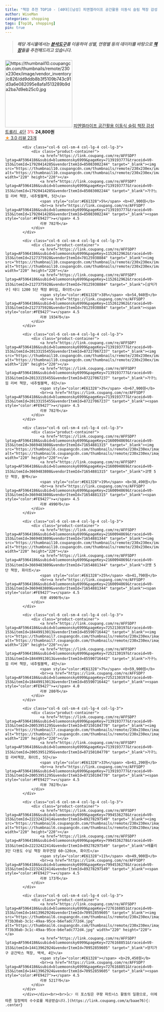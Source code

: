 ```yaml
---
title: "책장 추천 TOP10 - [40대][남성] 피엔엘라이프 공간활용 이동식 슬림 책장 감성 트롤리, 4단"
author: WiseMan
categories: shopping
tags: [Top10, shopping]
pin: true
---
```


> ##### 해당 게시물에서는 [**분석도구**](https://itemscout.io/)를 이용하여 **성별**, **연령별** 등의 데이터를 바탕으로 [**책장**](https://link.coupang.com/a/baae76)들을 추천해드리고 있습니다.
<div class="container"><div class="row">
            <div class="col-6 col-sm-4 col-lg-4 col-lg-3">
                <div class="product-container">
                    <a href="https://link.coupang.com/re/AFFSDP?lptag=AF5964186&subid=bluemoonsky6999&pageKey=8052290331&traceid=V0-153&itemId=22586658889&vendorItemId=89628390739" target="_blank"><img src="https://thumbnail10.coupangcdn.com/thumbnails/remote/230x230ex/image/vendor_inventory/c826/dd9ddb8b3f5109b743c91d3a6e082095e8afa1513289b9da2ba7d9eb25c0.jpg" alt="https://thumbnail10.coupangcdn.com/thumbnails/remote/230x230ex/image/vendor_inventory/c826/dd9ddb8b3f5109b743c91d3a6e082095e8afa1513289b9da2ba7d9eb25c0.jpg" width="220" height="220"></a>
                    <a href="https://link.coupang.com/re/AFFSDP?lptag=AF5964186&subid=bluemoonsky6999&pageKey=8052290331&traceid=V0-153&itemId=22586658889&vendorItemId=89628390739" target="_blank">피엔엘라이프 공간활용 이동식 슬림 책장 감성 트롤리, 4단</a>
                    <span style="color:#E61328">3%</span> <b>24,800원</b>
                    <br><a href="https://link.coupang.com/re/AFFSDP?lptag=AF5964186&subid=bluemoonsky6999&pageKey=8052290331&traceid=V0-153&itemId=22586658889&vendorItemId=89628390739" target="_blank"><span style="color:#FE9427">★</span> 3.0
                    리뷰 23개</a>
                </div>
            </div>
            
            <div class="col-6 col-sm-4 col-lg-4 col-lg-3">
                <div class="product-container">
                    <a href="https://link.coupang.com/re/AFFSDP?lptag=AF5964186&subid=bluemoonsky6999&pageKey=7139193777&traceid=V0-153&itemId=17920414285&vendorItemId=85083002244" target="_blank"><img src="https://thumbnail10.coupangcdn.com/thumbnails/remote/230x230ex/image/0905_amir_furniture_max3k/8e9c/14db410ccae2a3e6330e7be2710f200890cc33656c1bed0b671829fec34b.jpg" alt="https://thumbnail10.coupangcdn.com/thumbnails/remote/230x230ex/image/0905_amir_furniture_max3k/8e9c/14db410ccae2a3e6330e7be2710f200890cc33656c1bed0b671829fec34b.jpg" width="220" height="220"></a>
                    <a href="https://link.coupang.com/re/AFFSDP?lptag=AF5964186&subid=bluemoonsky6999&pageKey=7139193777&traceid=V0-153&itemId=17920414285&vendorItemId=85083002244" target="_blank">가구느낌 리버 책장, 네추럴블랙, 5단</a>
                    <span style="color:#E61328">5%</span> <b>47,900원</b>
                    <br><a href="https://link.coupang.com/re/AFFSDP?lptag=AF5964186&subid=bluemoonsky6999&pageKey=7139193777&traceid=V0-153&itemId=17920414285&vendorItemId=85083002244" target="_blank"><span style="color:#FE9427">★</span> 4.5
                    리뷰 782개</a>
                </div>
            </div>
            
            <div class="col-6 col-sm-4 col-lg-4 col-lg-3">
                <div class="product-container">
                    <a href="https://link.coupang.com/re/AFFSDP?lptag=AF5964186&subid=bluemoonsky6999&pageKey=1152612962&traceid=V0-153&itemId=2127375928&vendorItemId=70125938884" target="_blank"><img src="https://thumbnail10.coupangcdn.com/thumbnails/remote/230x230ex/image/vendor_inventory/dd10/20affdf0bdea15defc1adc5db4a34c08f48f340b897411b314088efc5705.jpg" alt="https://thumbnail10.coupangcdn.com/thumbnails/remote/230x230ex/image/vendor_inventory/dd10/20affdf0bdea15defc1adc5db4a34c08f48f340b897411b314088efc5705.jpg" width="220" height="220"></a>
                    <a href="https://link.coupang.com/re/AFFSDP?lptag=AF5964186&subid=bluemoonsky6999&pageKey=1152612962&traceid=V0-153&itemId=2127375928&vendorItemId=70125938884" target="_blank">[삼익가구] 테디 1200 5단 책장 B타입, 화이트</a>
                    <span style="color:#E61328">38%</span> <b>54,940원</b>
                    <br><a href="https://link.coupang.com/re/AFFSDP?lptag=AF5964186&subid=bluemoonsky6999&pageKey=1152612962&traceid=V0-153&itemId=2127375928&vendorItemId=70125938884" target="_blank"><span style="color:#FE9427">★</span> 4.5
                    리뷰 1934개</a>
                </div>
            </div>
            
            <div class="col-6 col-sm-4 col-lg-4 col-lg-3">
                <div class="product-container">
                    <a href="https://link.coupang.com/re/AFFSDP?lptag=AF5964186&subid=bluemoonsky6999&pageKey=7139193777&traceid=V0-153&itemId=20133155455&vendorItemId=87227067237" target="_blank"><img src="https://thumbnail10.coupangcdn.com/thumbnails/remote/230x230ex/image/0905_amir_furniture_max3k/18f3/2bd1cd42e3c8a68500ae003ab07d8490d3faff365a74afe17dcf17ca94bb.jpg" alt="https://thumbnail10.coupangcdn.com/thumbnails/remote/230x230ex/image/0905_amir_furniture_max3k/18f3/2bd1cd42e3c8a68500ae003ab07d8490d3faff365a74afe17dcf17ca94bb.jpg" width="220" height="220"></a>
                    <a href="https://link.coupang.com/re/AFFSDP?lptag=AF5964186&subid=bluemoonsky6999&pageKey=7139193777&traceid=V0-153&itemId=20133155455&vendorItemId=87227067237" target="_blank">가구느낌 리버 책장, 네추럴블랙, 6단</a>
                    <span style="color:#E61328">3%</span> <b>67,900원</b>
                    <br><a href="https://link.coupang.com/re/AFFSDP?lptag=AF5964186&subid=bluemoonsky6999&pageKey=7139193777&traceid=V0-153&itemId=20133155455&vendorItemId=87227067237" target="_blank"><span style="color:#FE9427">★</span> 4.5
                    리뷰 782개</a>
                </div>
            </div>
            
            <div class="col-6 col-sm-4 col-lg-4 col-lg-3">
                <div class="product-container">
                    <a href="https://link.coupang.com/re/AFFSDP?lptag=AF5964186&subid=bluemoonsky6999&pageKey=2160094869&traceid=V0-153&itemId=3669483808&vendorItemId=71654881315" target="_blank"><img src="https://thumbnail6.coupangcdn.com/thumbnails/remote/230x230ex/image/0905_amir_furniture_max3k/fec5/8edfcb12014c43b450872125d49335f48b9dba6f46e2d4090b1ce9445a42.jpg" alt="https://thumbnail6.coupangcdn.com/thumbnails/remote/230x230ex/image/0905_amir_furniture_max3k/fec5/8edfcb12014c43b450872125d49335f48b9dba6f46e2d4090b1ce9445a42.jpg" width="220" height="220"></a>
                    <a href="https://link.coupang.com/re/AFFSDP?lptag=AF5964186&subid=bluemoonsky6999&pageKey=2160094869&traceid=V0-153&itemId=3669483808&vendorItemId=71654881315" target="_blank">코멧 5단 책장, 블랙</a>
                    <span style="color:#E61328">19%</span> <b>38,490원</b>
                    <br><a href="https://link.coupang.com/re/AFFSDP?lptag=AF5964186&subid=bluemoonsky6999&pageKey=2160094869&traceid=V0-153&itemId=3669483808&vendorItemId=71654881315" target="_blank"><span style="color:#FE9427">★</span> 4.5
                    리뷰 4990개</a>
                </div>
            </div>
            
            <div class="col-6 col-sm-4 col-lg-4 col-lg-3">
                <div class="product-container">
                    <a href="https://link.coupang.com/re/AFFSDP?lptag=AF5964186&subid=bluemoonsky6999&pageKey=2160094869&traceid=V0-153&itemId=3669483809&vendorItemId=71654881344" target="_blank"><img src="https://thumbnail10.coupangcdn.com/thumbnails/remote/230x230ex/image/0905_amir_furniture_max3k/3c79/52c44a442b96e333c2fc46dd2bf4e3b22344a51c8e8ae973bedec9afb766.jpg" alt="https://thumbnail10.coupangcdn.com/thumbnails/remote/230x230ex/image/0905_amir_furniture_max3k/3c79/52c44a442b96e333c2fc46dd2bf4e3b22344a51c8e8ae973bedec9afb766.jpg" width="220" height="220"></a>
                    <a href="https://link.coupang.com/re/AFFSDP?lptag=AF5964186&subid=bluemoonsky6999&pageKey=2160094869&traceid=V0-153&itemId=3669483809&vendorItemId=71654881344" target="_blank">코멧 5단 책장, 화이트</a>
                    <span style="color:#E61328">25%</span> <b>41,790원</b>
                    <br><a href="https://link.coupang.com/re/AFFSDP?lptag=AF5964186&subid=bluemoonsky6999&pageKey=2160094869&traceid=V0-153&itemId=3669483809&vendorItemId=71654881344" target="_blank"><span style="color:#FE9427">★</span> 4.5
                    리뷰 4990개</a>
                </div>
            </div>
            
            <div class="col-6 col-sm-4 col-lg-4 col-lg-3">
                <div class="product-container">
                    <a href="https://link.coupang.com/re/AFFSDP?lptag=AF5964186&subid=bluemoonsky6999&pageKey=7252130197&traceid=V0-153&itemId=18449913013&vendorItemId=85590716442" target="_blank"><img src="https://thumbnail7.coupangcdn.com/thumbnails/remote/230x230ex/image/0905_amir_furniture_max3k/0dd4/f69d6c1992403718a1bee59a5df844ef1781b5e98fd0cdbac3c449814a49.jpg" alt="https://thumbnail7.coupangcdn.com/thumbnails/remote/230x230ex/image/0905_amir_furniture_max3k/0dd4/f69d6c1992403718a1bee59a5df844ef1781b5e98fd0cdbac3c449814a49.jpg" width="220" height="220"></a>
                    <a href="https://link.coupang.com/re/AFFSDP?lptag=AF5964186&subid=bluemoonsky6999&pageKey=7252130197&traceid=V0-153&itemId=18449913013&vendorItemId=85590716442" target="_blank">가구느낌 리버 책장, 네추럴블랙, 4단</a>
                    <span style="color:#E61328">7%</span> <b>59,900원</b>
                    <br><a href="https://link.coupang.com/re/AFFSDP?lptag=AF5964186&subid=bluemoonsky6999&pageKey=7252130197&traceid=V0-153&itemId=18449913013&vendorItemId=85590716442" target="_blank"><span style="color:#FE9427">★</span> 4.0
                    리뷰 280개</a>
                </div>
            </div>
            
            <div class="col-6 col-sm-4 col-lg-4 col-lg-3">
                <div class="product-container">
                    <a href="https://link.coupang.com/re/AFFSDP?lptag=AF5964186&subid=bluemoonsky6999&pageKey=7139193777&traceid=V0-153&itemId=20053951295&vendorItemId=87150104770" target="_blank"><img src="https://thumbnail7.coupangcdn.com/thumbnails/remote/230x230ex/image/0905_amir_furniture_max3k/f381/7b082c3ec06c50f0c27bf383dd431cddcdd07193e9a07ef3773a2b414812.jpg" alt="https://thumbnail7.coupangcdn.com/thumbnails/remote/230x230ex/image/0905_amir_furniture_max3k/f381/7b082c3ec06c50f0c27bf383dd431cddcdd07193e9a07ef3773a2b414812.jpg" width="220" height="220"></a>
                    <a href="https://link.coupang.com/re/AFFSDP?lptag=AF5964186&subid=bluemoonsky6999&pageKey=7139193777&traceid=V0-153&itemId=20053951295&vendorItemId=87150104770" target="_blank">가구느낌 리버책장, 화이트, 5단</a>
                    <span style="color:#E61328">33%</span> <b>61,290원</b>
                    <br><a href="https://link.coupang.com/re/AFFSDP?lptag=AF5964186&subid=bluemoonsky6999&pageKey=7139193777&traceid=V0-153&itemId=20053951295&vendorItemId=87150104770" target="_blank"><span style="color:#FE9427">★</span> 4.5
                    리뷰 782개</a>
                </div>
            </div>
            
            <div class="col-6 col-sm-4 col-lg-4 col-lg-3">
                <div class="product-container">
                    <a href="https://link.coupang.com/re/AFFSDP?lptag=AF5964186&subid=bluemoonsky6999&pageKey=7994536278&traceid=V0-153&itemId=22232422414&vendorItemId=89278297549" target="_blank"><img src="https://thumbnail6.coupangcdn.com/thumbnails/remote/230x230ex/image/0905_amir_furniture_max3k/8f10/df16c54aae40da20bb1d40110a31e1ad2cbb42a13cda6d80518cf266f8e7.jpg" alt="https://thumbnail6.coupangcdn.com/thumbnails/remote/230x230ex/image/0905_amir_furniture_max3k/8f10/df16c54aae40da20bb1d40110a31e1ad2cbb42a13cda6d80518cf266f8e7.jpg" width="220" height="220"></a>
                    <a href="https://link.coupang.com/re/AFFSDP?lptag=AF5964186&subid=bluemoonsky6999&pageKey=7994536278&traceid=V0-153&itemId=22232422414&vendorItemId=89278297549" target="_blank">레퓰리 3단 다용도 수납 책장 좌우연장 60~120cm, 화이트</a>
                    <span style="color:#E61328">11%</span> <b>49,900원</b>
                    <br><a href="https://link.coupang.com/re/AFFSDP?lptag=AF5964186&subid=bluemoonsky6999&pageKey=7994536278&traceid=V0-153&itemId=22232422414&vendorItemId=89278297549" target="_blank"><span style="color:#FE9427">★</span> 4.5
                    리뷰 173개</a>
                </div>
            </div>
            
            <div class="col-6 col-sm-4 col-lg-4 col-lg-3">
                <div class="product-container">
                    <a href="https://link.coupang.com/re/AFFSDP?lptag=AF5964186&subid=bluemoonsky6999&pageKey=7276168851&traceid=V0-153&itemId=14413962924&vendorItemId=70952859605" target="_blank"><img src="https://thumbnail6.coupangcdn.com/thumbnails/remote/230x230ex/image/retail/images/975408461699101-f73b30ab-3c1c-49aa-95ce-b6efadc772d4.jpg" alt="https://thumbnail6.coupangcdn.com/thumbnails/remote/230x230ex/image/retail/images/975408461699101-f73b30ab-3c1c-49aa-95ce-b6efadc772d4.jpg" width="220" height="220"></a>
                    <a href="https://link.coupang.com/re/AFFSDP?lptag=AF5964186&subid=bluemoonsky6999&pageKey=7276168851&traceid=V0-153&itemId=14413962924&vendorItemId=70952859605" target="_blank">양지가구 공간박스 책장, 백색, 4단</a>
                    <span style="color:#E61328"></span> <b>29,450원</b>
                    <br><a href="https://link.coupang.com/re/AFFSDP?lptag=AF5964186&subid=bluemoonsky6999&pageKey=7276168851&traceid=V0-153&itemId=14413962924&vendorItemId=70952859605" target="_blank"><span style="color:#FE9427">★</span> 4.5
                    리뷰 5217개</a>
                </div>
            </div>
            </div></div><br><br>[👉 이 포스팅은 쿠팡 파트너스 활동의 일환으로, 이에 따른 일정액의 수수료를 제공받습니다.](https://link.coupang.com/a/baae76){: .center}